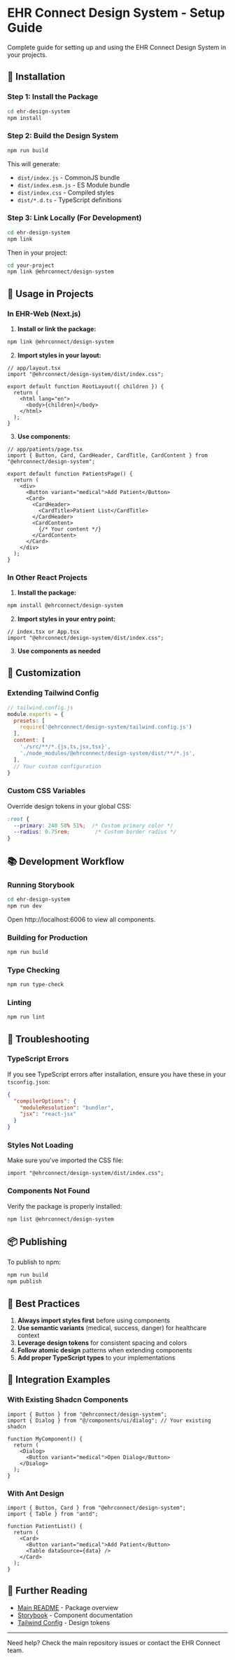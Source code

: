 # EHR Connect Design System - Setup Guide

Complete guide for setting up and using the EHR Connect Design System in your projects.

## 🚀 Installation

### Step 1: Install the Package

```bash
cd ehr-design-system
npm install
```

### Step 2: Build the Design System

```bash
npm run build
```

This will generate:
- `dist/index.js` - CommonJS bundle
- `dist/index.esm.js` - ES Module bundle
- `dist/index.css` - Compiled styles
- `dist/*.d.ts` - TypeScript definitions

### Step 3: Link Locally (For Development)

```bash
cd ehr-design-system
npm link
```

Then in your project:

```bash
cd your-project
npm link @ehrconnect/design-system
```

## 📝 Usage in Projects

### In EHR-Web (Next.js)

1. **Install or link the package:**

```bash
npm link @ehrconnect/design-system
```

2. **Import styles in your layout:**

```tsx
// app/layout.tsx
import "@ehrconnect/design-system/dist/index.css";

export default function RootLayout({ children }) {
  return (
    <html lang="en">
      <body>{children}</body>
    </html>
  );
}
```

3. **Use components:**

```tsx
// app/patients/page.tsx
import { Button, Card, CardHeader, CardTitle, CardContent } from "@ehrconnect/design-system";

export default function PatientsPage() {
  return (
    <div>
      <Button variant="medical">Add Patient</Button>
      <Card>
        <CardHeader>
          <CardTitle>Patient List</CardTitle>
        </CardHeader>
        <CardContent>
          {/* Your content */}
        </CardContent>
      </Card>
    </div>
  );
}
```

### In Other React Projects

1. **Install the package:**

```bash
npm install @ehrconnect/design-system
```

2. **Import styles in your entry point:**

```tsx
// index.tsx or App.tsx
import "@ehrconnect/design-system/dist/index.css";
```

3. **Use components as needed**

## 🎨 Customization

### Extending Tailwind Config

```js
// tailwind.config.js
module.exports = {
  presets: [
    require('@ehrconnect/design-system/tailwind.config.js')
  ],
  content: [
    './src/**/*.{js,ts,jsx,tsx}',
    './node_modules/@ehrconnect/design-system/dist/**/*.js',
  ],
  // Your custom configuration
}
```

### Custom CSS Variables

Override design tokens in your global CSS:

```css
:root {
  --primary: 240 58% 51%;  /* Custom primary color */
  --radius: 0.75rem;        /* Custom border radius */
}
```

## 📚 Development Workflow

### Running Storybook

```bash
cd ehr-design-system
npm run dev
```

Open http://localhost:6006 to view all components.

### Building for Production

```bash
npm run build
```

### Type Checking

```bash
npm run type-check
```

### Linting

```bash
npm run lint
```

## 🔧 Troubleshooting

### TypeScript Errors

If you see TypeScript errors after installation, ensure you have these in your `tsconfig.json`:

```json
{
  "compilerOptions": {
    "moduleResolution": "bundler",
    "jsx": "react-jsx"
  }
}
```

### Styles Not Loading

Make sure you've imported the CSS file:

```tsx
import "@ehrconnect/design-system/dist/index.css";
```

### Components Not Found

Verify the package is properly installed:

```bash
npm list @ehrconnect/design-system
```

## 📦 Publishing

To publish to npm:

```bash
npm run build
npm publish
```

## 🎯 Best Practices

1. **Always import styles first** before using components
2. **Use semantic variants** (medical, success, danger) for healthcare context
3. **Leverage design tokens** for consistent spacing and colors
4. **Follow atomic design** patterns when extending components
5. **Add proper TypeScript types** to your implementations

## 🔗 Integration Examples

### With Existing Shadcn Components

```tsx
import { Button } from "@ehrconnect/design-system";
import { Dialog } from "@/components/ui/dialog"; // Your existing shadcn

function MyComponent() {
  return (
    <Dialog>
      <Button variant="medical">Open Dialog</Button>
    </Dialog>
  );
}
```

### With Ant Design

```tsx
import { Button, Card } from "@ehrconnect/design-system";
import { Table } from "antd";

function PatientList() {
  return (
    <Card>
      <Button variant="medical">Add Patient</Button>
      <Table dataSource={data} />
    </Card>
  );
}
```

## 📖 Further Reading

- [Main README](./README.md) - Package overview
- [Storybook](http://localhost:6006) - Component documentation
- [Tailwind Config](./tailwind.config.js) - Design tokens

---

Need help? Check the main repository issues or contact the EHR Connect team.
